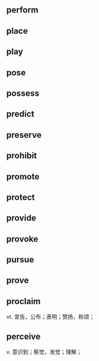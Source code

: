 ## perform
## place
## play
## pose
## possess
## predict
## preserve
## prohibit
## promote
## protect
## provide
## provoke
## pursue
## prove

## proclaim
vt. 宣告，公布；表明；赞扬，称颂；
 
## perceive
v. 意识到；察觉，发觉；理解；